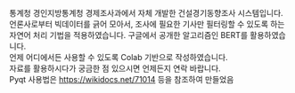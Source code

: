 통계청 경인지방통계청 경제조사과에서 자체 개발한 건설경기동향조사 시스템입니다.
언론사로부터 빅데이터를 긁어 모아서, 조사에 필요한 기사만 필터링할 수 있도록 하는 자연어 처리 기법을 적용하였습니다.
구글에서 공개한 알고리즘인 BERT를 활용하였습니다.  
언제 어디에서든 사용할 수 있도록 Colab 기반으로 작성하였습니다.  
자료를 활용하시다가 궁금한 점 있으시면 언제든지 연락 바랍니다.  
Pyqt 사용법은 https://wikidocs.net/71014 등을 참조하여 만들었음


